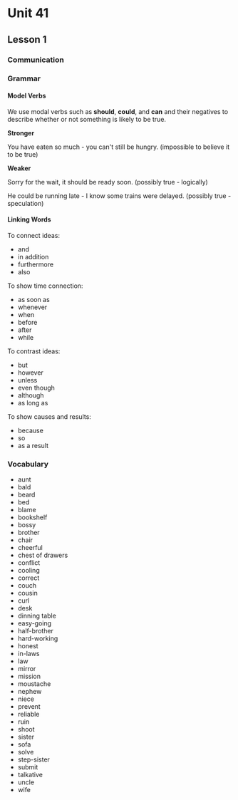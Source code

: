# Unit 41

## Lesson 1

### Communication
### Grammar

#### Model Verbs

We use modal verbs such as **should**, **could**, and **can** and their negatives to describe whether or not 
something is likely to be true.

**Stronger**

You have eaten so much - you can't still be hungry. (impossible to believe it to be true)

**Weaker**

Sorry for the wait, it should be ready soon. (possibly true - logically)

He could be running late - I know some trains were delayed. (possibly true - speculation)

#### Linking Words

To connect ideas:

- and
- in addition
- furthermore
- also

To show time connection:

- as soon as
- whenever
- when
- before
- after
- while

To contrast ideas:

- but 
- however
- unless
- even though
- although
- as long as

To show causes and results:

- because
- so
- as a result


### Vocabulary

- aunt
- bald
- beard
- bed
- blame
- bookshelf
- bossy
- brother
- chair
- cheerful
- chest of drawers
- conflict
- cooling
- correct
- couch
- cousin
- curl
- desk
- dinning table
- easy-going
- half-brother
- hard-working
- honest
- in-laws
- law
- mirror
- mission
- moustache
- nephew
- niece
- prevent
- reliable
- ruin
- shoot
- sister
- sofa
- solve
- step-sister
- submit
- talkative
- uncle
- wife